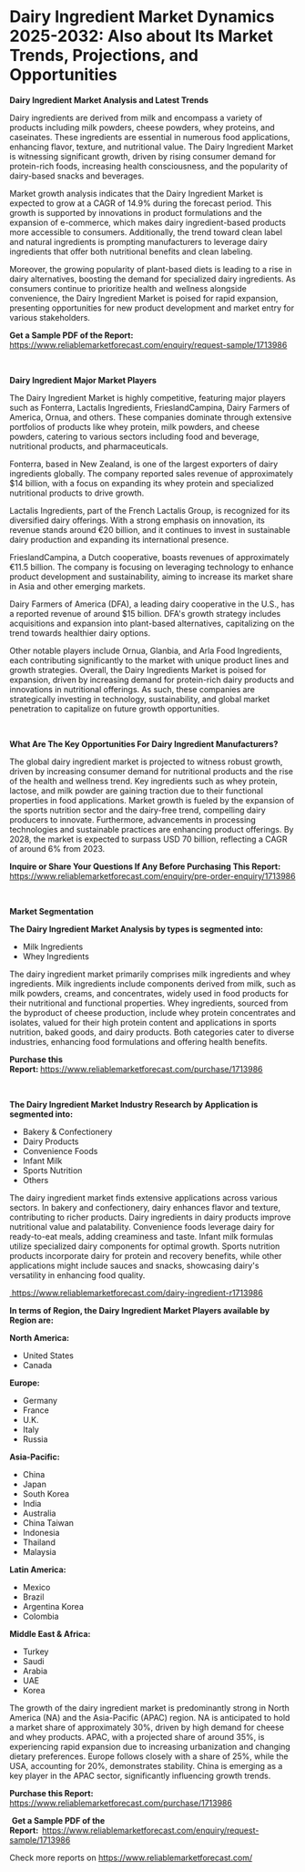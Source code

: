 <p><h1>Dairy Ingredient Market Dynamics 2025-2032: Also about Its Market Trends, Projections, and Opportunities</h1></p><p><strong>Dairy Ingredient Market Analysis and Latest Trends</strong></p>
<p><p>Dairy ingredients are derived from milk and encompass a variety of products including milk powders, cheese powders, whey proteins, and caseinates. These ingredients are essential in numerous food applications, enhancing flavor, texture, and nutritional value. The Dairy Ingredient Market is witnessing significant growth, driven by rising consumer demand for protein-rich foods, increasing health consciousness, and the popularity of dairy-based snacks and beverages.</p><p>Market growth analysis indicates that the Dairy Ingredient Market is expected to grow at a CAGR of 14.9% during the forecast period. This growth is supported by innovations in product formulations and the expansion of e-commerce, which makes dairy ingredient-based products more accessible to consumers. Additionally, the trend toward clean label and natural ingredients is prompting manufacturers to leverage dairy ingredients that offer both nutritional benefits and clean labeling.</p><p>Moreover, the growing popularity of plant-based diets is leading to a rise in dairy alternatives, boosting the demand for specialized dairy ingredients. As consumers continue to prioritize health and wellness alongside convenience, the Dairy Ingredient Market is poised for rapid expansion, presenting opportunities for new product development and market entry for various stakeholders.</p></p>
<p><strong>Get a Sample PDF of the Report:&nbsp;</strong> <a href="https://www.reliablemarketforecast.com/enquiry/request-sample/1713986?utm_campaign=3223&utm_medium=2&utm_source=Github&utm_content=ia&utm_term=28032025&utm_id=dairy-ingredient">https://www.reliablemarketforecast.com/enquiry/request-sample/1713986</a></p>
<p>&nbsp;</p>
<p><strong>Dairy Ingredient Major Market Players</strong></p>
<p><p>The Dairy Ingredient Market is highly competitive, featuring major players such as Fonterra, Lactalis Ingredients, FrieslandCampina, Dairy Farmers of America, Ornua, and others. These companies dominate through extensive portfolios of products like whey protein, milk powders, and cheese powders, catering to various sectors including food and beverage, nutritional products, and pharmaceuticals.</p><p>Fonterra, based in New Zealand, is one of the largest exporters of dairy ingredients globally. The company reported sales revenue of approximately $14 billion, with a focus on expanding its whey protein and specialized nutritional products to drive growth.</p><p>Lactalis Ingredients, part of the French Lactalis Group, is recognized for its diversified dairy offerings. With a strong emphasis on innovation, its revenue stands around €20 billion, and it continues to invest in sustainable dairy production and expanding its international presence.</p><p>FrieslandCampina, a Dutch cooperative, boasts revenues of approximately €11.5 billion. The company is focusing on leveraging technology to enhance product development and sustainability, aiming to increase its market share in Asia and other emerging markets.</p><p>Dairy Farmers of America (DFA), a leading dairy cooperative in the U.S., has a reported revenue of around $15 billion. DFA's growth strategy includes acquisitions and expansion into plant-based alternatives, capitalizing on the trend towards healthier dairy options.</p><p>Other notable players include Ornua, Glanbia, and Arla Food Ingredients, each contributing significantly to the market with unique product lines and growth strategies. Overall, the Dairy Ingredients Market is poised for expansion, driven by increasing demand for protein-rich dairy products and innovations in nutritional offerings. As such, these companies are strategically investing in technology, sustainability, and global market penetration to capitalize on future growth opportunities.</p></p>
<p>&nbsp;</p>
<p><strong>What Are The Key Opportunities For Dairy Ingredient Manufacturers?</strong></p>
<p><p>The global dairy ingredient market is projected to witness robust growth, driven by increasing consumer demand for nutritional products and the rise of the health and wellness trend. Key ingredients such as whey protein, lactose, and milk powder are gaining traction due to their functional properties in food applications. Market growth is fueled by the expansion of the sports nutrition sector and the dairy-free trend, compelling dairy producers to innovate. Furthermore, advancements in processing technologies and sustainable practices are enhancing product offerings. By 2028, the market is expected to surpass USD 70 billion, reflecting a CAGR of around 6% from 2023.</p></p>
<p><strong>Inquire or Share Your Questions If Any Before Purchasing This Report:</strong> <a href="https://www.reliablemarketforecast.com/enquiry/pre-order-enquiry/1713986?utm_campaign=3223&utm_medium=2&utm_source=Github&utm_content=ia&utm_term=28032025&utm_id=dairy-ingredient">https://www.reliablemarketforecast.com/enquiry/pre-order-enquiry/1713986</a></p>
<p>&nbsp;</p>
<p><strong>Market Segmentation</strong></p>
<p><strong>The Dairy Ingredient Market Analysis by types is segmented into:</strong></p>
<p><ul><li>Milk Ingredients</li><li>Whey Ingredients</li></ul></p>
<p><p>The dairy ingredient market primarily comprises milk ingredients and whey ingredients. Milk ingredients include components derived from milk, such as milk powders, creams, and concentrates, widely used in food products for their nutritional and functional properties. Whey ingredients, sourced from the byproduct of cheese production, include whey protein concentrates and isolates, valued for their high protein content and applications in sports nutrition, baked goods, and dairy products. Both categories cater to diverse industries, enhancing food formulations and offering health benefits.</p></p>
<p><strong>Purchase this Report:&nbsp;</strong><a href="https://www.reliablemarketforecast.com/purchase/1713986?utm_campaign=3223&utm_medium=2&utm_source=Github&utm_content=ia&utm_term=28032025&utm_id=dairy-ingredient">https://www.reliablemarketforecast.com/purchase/1713986</a></p>
<p>&nbsp;</p>
<p><strong>The Dairy Ingredient Market Industry Research by Application is segmented into:</strong></p>
<p><ul><li>Bakery & Confectionery</li><li>Dairy Products</li><li>Convenience Foods</li><li>Infant Milk</li><li>Sports Nutrition</li><li>Others</li></ul></p>
<p><p>The dairy ingredient market finds extensive applications across various sectors. In bakery and confectionery, dairy enhances flavor and texture, contributing to richer products. Dairy ingredients in dairy products improve nutritional value and palatability. Convenience foods leverage dairy for ready-to-eat meals, adding creaminess and taste. Infant milk formulas utilize specialized dairy components for optimal growth. Sports nutrition products incorporate dairy for protein and recovery benefits, while other applications might include sauces and snacks, showcasing dairy's versatility in enhancing food quality.</p></p>
<p><a href="https://www.reliablemarketforecast.com/dairy-ingredient-r1713986?utm_campaign=3223&utm_medium=2&utm_source=Github&utm_content=ia&utm_term=28032025&utm_id=dairy-ingredient">&nbsp;https://www.reliablemarketforecast.com/dairy-ingredient-r1713986</a></p>
<p><strong>In terms of Region, the Dairy Ingredient Market Players available by Region are:</strong></p>
<p>
    <p> <strong> North America: </strong>
        <ul>
            <li>United States</li>
            <li>Canada</li>
        </ul>
        </p> 
    <p> <strong> Europe: </strong>
        <ul>
            <li>Germany</li>
            <li>France</li>
            <li>U.K.</li>
            <li>Italy</li>
            <li>Russia</li>
        </ul>
        </p> 
    <p> <strong> Asia-Pacific: </strong>
        <ul>
            <li>China</li>
            <li>Japan</li>
            <li>South Korea</li>
            <li>India</li>
            <li>Australia</li>
            <li>China Taiwan</li>
            <li>Indonesia</li>
            <li>Thailand</li>
            <li>Malaysia</li>
        </ul>
        </p> 
    <p> <strong> Latin America: </strong>
        <ul>
            <li>Mexico</li>
            <li>Brazil</li>
            <li>Argentina Korea</li>
            <li>Colombia</li>
        </ul>
        </p> 
    <p> <strong> Middle East & Africa: </strong>
        <ul>
            <li>Turkey</li>
            <li>Saudi</li>
            <li>Arabia</li>
            <li>UAE</li>
            <li>Korea</li>
        </ul>
    </p>
    </p>
<p><p>The growth of the dairy ingredient market is predominantly strong in North America (NA) and the Asia-Pacific (APAC) region. NA is anticipated to hold a market share of approximately 30%, driven by high demand for cheese and whey products. APAC, with a projected share of around 35%, is experiencing rapid expansion due to increasing urbanization and changing dietary preferences. Europe follows closely with a share of 25%, while the USA, accounting for 20%, demonstrates stability. China is emerging as a key player in the APAC sector, significantly influencing growth trends.</p></p>
<p><strong>Purchase this Report: </strong><a href="https://www.reliablemarketforecast.com/purchase/1713986?utm_campaign=3223&utm_medium=2&utm_source=Github&utm_content=ia&utm_term=28032025&utm_id=dairy-ingredient">https://www.reliablemarketforecast.com/purchase/1713986</a></p>
<p>&nbsp;<strong>Get a Sample PDF of the Report:&nbsp;&nbsp;</strong><a href="https://www.reliablemarketforecast.com/enquiry/request-sample/1713986?utm_campaign=3223&utm_medium=2&utm_source=Github&utm_content=ia&utm_term=28032025&utm_id=dairy-ingredient">https://www.reliablemarketforecast.com/enquiry/request-sample/1713986</a></p>
<p><strong></strong></p>
<p>Check more reports on <a href="https://www.reliablemarketforecast.com/?utm_campaign=3223&utm_medium=2&utm_source=Github&utm_content=ia&utm_term=28032025&utm_id=dairy-ingredient">https://www.reliablemarketforecast.com/</a></p>